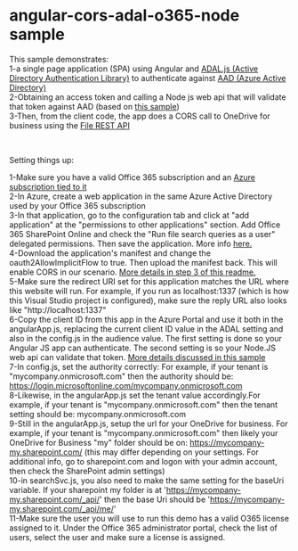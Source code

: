 ﻿# angular-cors-adal-o365-node sample <br>


This sample demonstrates:<BR>
1-a single page application (SPA) using Angular and <a href="https://github.com/AzureAD/azure-activedirectory-library-for-js">ADAL.js (Active Directory Authentication Library)</a> to authenticate against <a href="http://azure.microsoft.com/en-us/services/active-directory/">AAD (Azure Active Directory)</a> <BR>
2-Obtaining an access token and calling a Node js web api that will validate that token against AAD (based on <a href="https://github.com/matvelloso/AADNodeJWT">this sample</a>) <BR>
3-Then, from the client code, the app does a CORS call to OneDrive for business using the <a href="https://msdn.microsoft.com/en-us/office/office365/api/api-catalog">File REST API</a> <BR>



<BR>

Setting things up: <BR>

1-Make sure you have a valid Office 365 subscription and an <a href="https://msdn.microsoft.com/en-us/office/office365/howto/setup-development-environment#bk_CreateAzureSubscription">Azure subscription tied to it</a> <BR>
2-In Azure, create a web application in the same Azure Active Directory used by your Office 365 subscription<BR>
3-In that application, go to the configuration tab and click at "add application" at the "permissions to other applications" section. Add Office 365 SharePoint Online and check the "Run file search queries as a user" delegated permissions. Then save the application. More info <a href="https://msdn.microsoft.com/en-us/office/office365/howto/add-common-consent-manually">here.</a><BR>
4-Download the application's manifest and change the oauth2AllowImplicitFlow to true. Then upload the manifest back. This will enable CORS in our scenario. <a href="https://github.com/AzureADSamples/SinglePageApp-AngularJS-DotNet">More details in step 3 of this readme.</a><BR>
5-Make sure the redirect URI set for this application matches the URL where this website will run. For example, if you run as localhost:1337 (which is how this Visual Studio project is configured), make sure the reply URL also looks like "http://localhost:1337"<BR>
6-Copy the client ID from this app in the Azure Portal and use it both in the angularApp.js, replacing the current client ID value in the ADAL setting and also in the config.js in the audience value. The first setting is done so your Angular JS app can authenticate. The second setting is so your Node.JS web api can validate that token. <a href="https://github.com/matvelloso/AADNodeJWT">More details discussed in this sample</a><BR>
7-In config.js, set the authority correctly: For example, if your tenant is "mycompany.onmicrosoft.com" then the authority should be: https://login.microsoftonline.com/mycompany.onmicrosoft.com <BR>
8-Likewise, in the angularApp.js set the tenant value accordingly.For example, if your tenant is "mycompany.onmicrosoft.com" then the tenant setting should be: mycompany.onmicrosoft.com <BR>
9-Still in the angularApp.js, setup the url for your OneDrive for business. For example, if your tenant is "mycompany.onmicrosoft.com" then likely your OneDrive for Business "my" folder should be on: https://mycompany-my.sharepoint.com/ (this may differ depending on your settings. For additional info, go to sharepoint.com and logon with your admin account, then check the SharePoint admin settings) <BR>
10-in searchSvc.js, you also need to make the same setting for the baseUri variable. If your sharepoint my folder is at 'https://mycompany-my.sharepoint.com/_api/' then the base Uri should be 'https://mycompany-my.sharepoint.com/_api/me/' <BR>
11-Make sure the user you will use to run this demo has a valid O365 license assigned to it. Under the Office 365 administrator portal, check the list of users, select the user and make sure a license is assigned.<BR>










